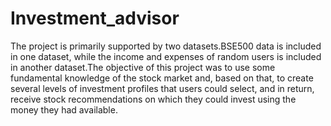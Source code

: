 # Investment_advisor

The project is primarily supported by two datasets.BSE500 data is included in one dataset, while the income and expenses of random users is included in another dataset.The objective of this project was to use some fundamental knowledge of the stock market and, based on that, to create several levels of investment profiles that users could select, and in return, receive stock recommendations on which they could invest using the money they had available.
